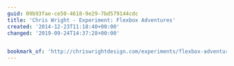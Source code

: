 ```yaml
---
guid: 09b93fae-ce50-4618-9e29-7bd579144cdc
title: 'Chris Wright - Experiment: Flexbox Adventures'
created: '2014-12-23T11:18:40+00:00'
changed: '2019-09-24T14:37:28+00:00'


bookmark_of: 'http://chriswrightdesign.com/experiments/flexbox-adventures/'
---
```




